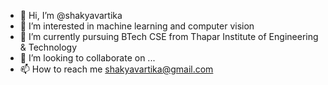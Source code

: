 - 👋 Hi, I’m @shakyavartika
- 👀 I’m interested in machine learning and computer vision
- 🌱 I’m currently pursuing BTech CSE from Thapar Institute of Engineering & Technology
- 💞️ I’m looking to collaborate on ...
- 📫 How to reach me shakyavartika@gmail.com

<!---
shakyavartika/shakyavartika is a ✨ special ✨ repository because its `README.md` (this file) appears on your GitHub profile.
You can click the Preview link to take a look at your changes.
--->
